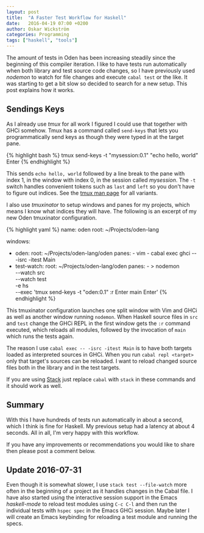 ```yaml
---
layout: post
title:  "A Faster Test Workflow for Haskell"
date:   2016-04-19 07:00 +0200
author: Oskar Wickström
categories: Programming
tags: ["haskell", "tools"]
---
```


The amount of tests in Oden has been increasing steadily since the beginning of
this compiler iteration. I like to have tests run automatically when both
library and test source code changes, so I have previously used *nodemon*
to watch for file changes and execute `cabal test` or the like. It was starting
to get a bit slow so decided to search for a new setup. This post explains
how it works.

## Sendings Keys

As I already use *tmux* for all work I figured I could use that together with
GHCi somehow.  Tmux has a command called `send-keys` that lets you
programmatically send keys as though they were typed in at the target pane.

{% highlight bash %}
tmux send-keys -t "mysession:0.1" "echo hello, world" Enter
{% endhighlight %}

This sends `echo hello, world` followed by a line break to the pane with index
1, in the window with index 0, in the session called *mysession*. The `-t`
switch handles convenient tokens such as `last` and `left` so you don't have to
figure out indices. See the [tmux man
page](http://man.openbsd.org/OpenBSD-current/man1/tmux.1) for all variants.

I also use *tmuxinator* to setup windows and panes for my projects, which means
I know what indices they will have. The following is an excerpt of my new Oden
tmuxinator configuration.

{% highlight yaml %}
name: oden
root: ~/Projects/oden-lang

windows:
  - oden:
      root: ~/Projects/oden-lang/oden
      panes:
        - vim
        - cabal exec ghci -- -isrc -itest Main
  - test-watch:
      root: ~/Projects/oden-lang/oden
      panes:
        - >
            nodemon \
              --watch src \
              --watch test \
              -e hs \
              --exec 'tmux send-keys -t "oden:0.1" :r Enter main Enter'
{% endhighlight %}

This tmuxinator configuration launches one split window with Vim and GHCi as
well as another window running `nodemon`. When Haskell source files in `src`
and `test` change the GHCi REPL in the first window gets the `:r` command
executed, which reloads all modules, followed by the invocation of `main` which
runs the tests again.

The reason I use `cabal exec -- -isrc -itest Main` is to have both targets
loaded as interpreted sources in GHCi. When you run `cabal repl <target>` only
that target's sources can be reloaded. I want to reload changed source files
both in the library and in the test targets.

If you are using [Stack](https://github.com/commercialhaskell/stack) just
replace `cabal` with `stack` in these commands and it should work as well.

## Summary

With this I have hundreds of tests run automatically in about a second, which
I think is fine for Haskell. My previous setup had a latency at about 4
seconds. All in all, I'm very happy with this workflow.

If you have any improvements or recommendations you would like to share then
please post a comment below.

## Update 2016-07-31

Even though it is somewhat slower, I use `stack test --file-watch` more often
in the beginning of a project as it handles changes in the Cabal file. I have
also started using the interactive session support in the Emacs *haskell-mode*
to reload test modules using `C-c C-l` and then run the individual tests with
`hspec spec` in the Emacs GHCi session. Maybe later I will create an Emacs
keybinding for reloading a test module and running the specs.
